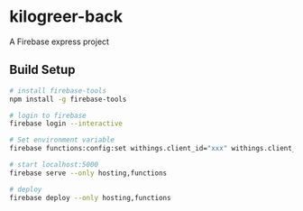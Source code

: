 # kilogreer-back
A Firebase express project

## Build Setup

```bash
# install firebase-tools
npm install -g firebase-tools

# login to firebase
firebase login --interactive

# Set environment variable
firebase functions:config:set withings.client_id="xxx" withings.client_secret="yyy" withings.redirect_uri="zzz" withings.state="www"

# start localhost:5000
firebase serve --only hosting,functions

# deploy
firebase deploy --only hosting,functions
```

